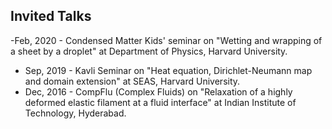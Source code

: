 ## Invited Talks

-Feb, 2020 - Condensed Matter Kids' seminar on "Wetting and wrapping of a sheet by a droplet" at Department of Physics, Harvard University.
- Sep, 2019 - Kavli Seminar on "Heat equation, Dirichlet-Neumann map and domain extension" at SEAS, Harvard University.
- Dec, 2016 - CompFlu (Complex Fluids) on "Relaxation of a highly deformed elastic filament at a fluid interface" at Indian Institute of Technology, Hyderabad.